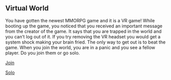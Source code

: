 ## Virtual World  

You have gotten the newest MMORPG game and it is a VR game! While booting up the game, you noticed that you received an important message from the creator of the game. It says that you are trapped in the world and you can’t log out of it. If you try removing the VR headset you would get a system shock making your brain fried. The only way to get out is to beat the game. When you join the world, you are in a panic and you see a fellow player. Do you join them or go solo.  

[Join](choices/join.md)  

[Solo](choices/solo.md)
